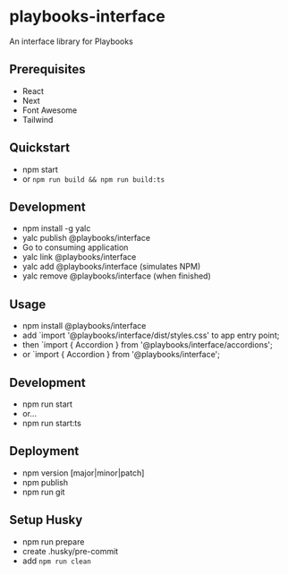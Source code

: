 # playbooks-interface
 An interface library for Playbooks

## Prerequisites
- React
- Next
- Font Awesome
- Tailwind

## Quickstart
- npm start
- or `npm run build && npm run build:ts`

## Development
- npm install -g yalc
- yalc publish @playbooks/interface
- Go to consuming application
- yalc link @playbooks/interface
- yalc add @playbooks/interface (simulates NPM)
- yalc remove @playbooks/interface (when finished)

## Usage
- npm install @playbooks/interface
- add `import '@playbooks/interface/dist/styles.css' to app entry point;
- then `import { Accordion } from '@playbooks/interface/accordions';
- or `import { Accordion } from '@playbooks/interface';

## Development
- npm run start
- or...
- npm run start:ts

## Deployment
- npm version [major|minor|patch]
- npm publish
- npm run git

## Setup Husky
- npm run prepare
- create .husky/pre-commit
- add `npm run clean`